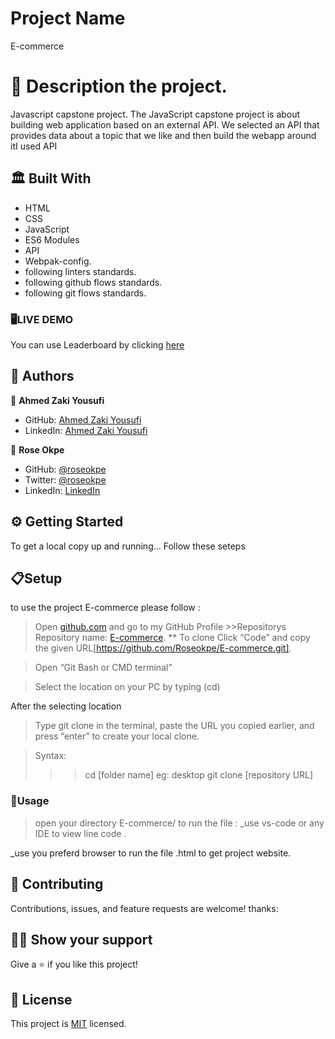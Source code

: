 # Project Name

E-commerce

# 📜 Description the project.
Javascript capstone project.
The JavaScript capstone project is about building web application based on an external API.
We selected an API that provides data about a topic that we like and then build the webapp around itI used API

## 🏛 Built With

- HTML
- CSS
- JavaScript
- ES6 Modules
- API 
- Webpak-config.
- following linters standards.
- following github flows standards.
- following git flows standards.


### 🖥️LIVE DEMO
You can use Leaderboard by clicking [here]()

## 📑 Authors

👤 **Ahmed Zaki Yousufi**
- GitHub: [Ahmed Zaki Yousufi](https://github.com/zakiyousufi)
- LinkedIn: [Ahmed Zaki Yousufi](https://www.linkedin.com/in/ahmadzaki-yousufi-055214217/)

👤 **Rose Okpe**
- GitHub: [@roseokpe](https://github.com/roseokpe)
- Twitter: [@roseokpe](https://twitter.com/roseokpe)
- LinkedIn: [LinkedIn](linkedin.com/in/rose-okpe-0334b5177/)


## ⚙ Getting Started

To get a local copy up and running... 
Follow these seteps

  ## 📋Setup
to use the project E-commerce please follow :
 >Open [github.com](https://github.com) and go to my GitHub Profile >>Repositorys
 Repository name: [E-commerce](https://github.com/Roseokpe/E-commerce).
 ** To clone
 >Click “Code” and copy the given URL[https://github.com/Roseokpe/E-commerce.git].

 >Open “Git Bash or CMD terminal”

 >Select the location on your PC by typing (cd)    

After the selecting location

 >Type git clone in the terminal, paste the URL you copied earlier, and press “enter” to create your local clone.

 >Syntax:
  >>> cd [folder name] eg: desktop 
  >>> git clone [repository URL]

### 🔌Usage

>open your directory E-commerce/
to run the file :
_use vs-code or any IDE  to view line code .

_use you preferd browser to run the file .html to get project website.

## 🤝 Contributing

Contributions, issues, and feature requests are welcome!
thanks:

## 🙏🏻 Show your support

Give a ⭐️ if you like this project!

## 📝 License

This project is [MIT](./MIT.md) licensed.
